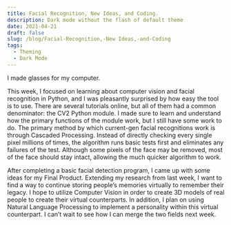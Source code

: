 ```yaml
---
title: Facial Recognition, New Ideas, and Coding.
description: Dark mode without the flash of default theme
date: 2021-04-21
draft: false
slug: /blog/Facial-Recognition,-New Ideas,-and-Coding
tags:
  - Theming
  - Dark Mode
---
```


I made glasses for my computer.


This week, I focused on learning about computer vision and facial recognition in Python, and I was pleasantly surprised by how easy the tool is to use. There are several tutorials online, but all of them had a common denominator: the CV2 Python module. I made sure to learn and understand how the primary functions of the module work, but I still have some work to do. The primary method by which current-gen facial recognitions work is through Cascaded Processing. Instead of directly checking every single pixel millions of times, the algorithm runs basic tests first and eliminates any failures of the test. Although some pixels of the face may be removed, most of the face should stay intact, allowing the much quicker algorithm to work.


After completing a basic facial detection program, I came up with some ideas for my Final Product. Extending my research from last week, I want to find a way to continue storing people’s memories virtually to remember their legacy. I hope to utilize Computer Vision in order to create 3D models of real people to create their virtual counterparts. In addition, I plan on using Natural Language Processing to implement a personality within this virtual counterpart. I can’t wait to see how I can merge the two fields next week.


